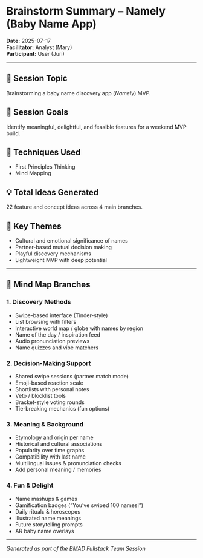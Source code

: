 # Brainstorm Summary – Namely (Baby Name App)

**Date:** 2025-07-17  
**Facilitator:** Analyst (Mary)  
**Participant:** User (Juri)

---

## 🎯 Session Topic
Brainstorming a baby name discovery app (*Namely*) MVP.

## 🥅 Session Goals
Identify meaningful, delightful, and feasible features for a weekend MVP build.

## 🧠 Techniques Used
- First Principles Thinking
- Mind Mapping

## 💡 Total Ideas Generated
22 feature and concept ideas across 4 main branches.

## 🔑 Key Themes
- Cultural and emotional significance of names  
- Partner-based mutual decision making  
- Playful discovery mechanisms  
- Lightweight MVP with deep potential

---

## 🧭 Mind Map Branches

### 1. Discovery Methods
- Swipe-based interface (Tinder-style)
- List browsing with filters
- Interactive world map / globe with names by region
- Name of the day / inspiration feed
- Audio pronunciation previews
- Name quizzes and vibe matchers

### 2. Decision-Making Support
- Shared swipe sessions (partner match mode)
- Emoji-based reaction scale
- Shortlists with personal notes
- Veto / blocklist tools
- Bracket-style voting rounds
- Tie-breaking mechanics (fun options)

### 3. Meaning & Background
- Etymology and origin per name
- Historical and cultural associations
- Popularity over time graphs
- Compatibility with last name
- Multilingual issues & pronunciation checks
- Add personal meaning / memories

### 4. Fun & Delight
- Name mashups & games
- Gamification badges (“You’ve swiped 100 names!”)
- Daily rituals & horoscopes
- Illustrated name meanings
- Future storytelling prompts
- AR baby name overlays

---

*Generated as part of the BMAD Fullstack Team Session*
